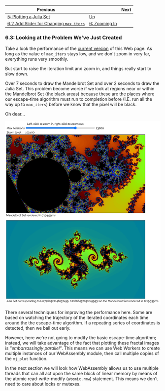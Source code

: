 | Previous | | Next
|---|---|---
| [5: Plotting a Julia Set](../05%20MB%20Julia%20Set/) | [Up](../) | 
| [6.2 Add Slider for Changing `max_iters`](../02/) | [6: Zooming In](../) | 

### 6.3: Looking at the Problem We've Just Created

Take a look the performance of the [current version](../mb-julia-set.html) of this Web page.  As long as the value of `max_iters` stays low, and we don't zoom in very far, everything runs very smoothly.

But start to raise the iteration limit and zoom in, and things really start to slow down.

Over 7 seconds to draw the Mandelbrot Set and over 2 seconds to draw the Julia Set.  This problem become worse if we look at regions near or within the Mandelbrot Set (the black areas) because these are the places where our escape-time algorithm must run to completion before (I.E. run all the way up to `max_iters`) before we know that the pixel will be black.

Oh dear...

![Slow Runtime](Slow%20Runtime.png)

There several techniques for improving the performance here.  Some are based on watching the trajectory of the iterated coordinates each time around the the escape-time algorithm.  If a repeating series of coordinates is detected, then we bail out early.

However, here we're not going to modify the basic escape-time algorithm; instead, we will take advantage of the fact that plotting these fractal images is *"embarrassingly parallel"*.  This means we can use Web Workers to create multiple instances of our WebAssembly module, then call multiple copies of the `mj_plot` function.

In the next section we will look how WebAssembly allows us to use multiple threads that can all act upon the same block of linear memory by means of the atomic read-write-modify (`atomic.rmw`) statement.  This means we don't need to care about locks or mutexes.

